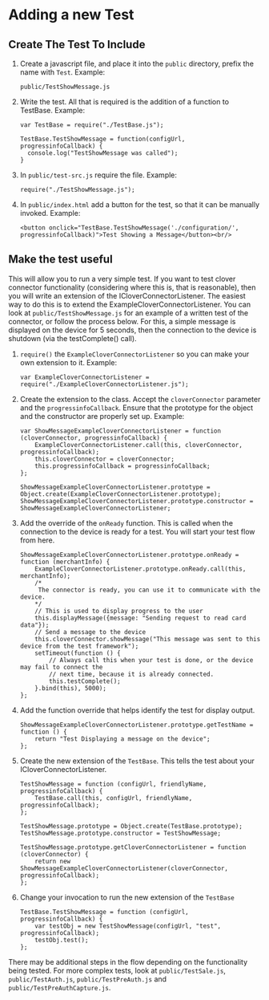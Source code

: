 # Adding a new Test

## Create The Test To Include

1.  Create a javascript file, and place it into the `public` directory, prefix the name with `Test`.  Example: 

        public/TestShowMessage.js

2.  Write the test.  All that is required is the addition of a function to TestBase.  Example: 
 
        var TestBase = require("./TestBase.js");

        TestBase.TestShowMessage = function(configUrl, progressinfoCallback) {
          console.log("TestShowMessage was called");
        }

3.  In `public/test-src.js` require the file. Example: 
        
        require("./TestShowMessage.js");

4.  In `public/index.html` add a button for the test, so that it can be manually invoked.  Example:

        <button onclick="TestBase.TestShowMessage('./configuration/', progressinfoCallback)">Test Showing a Message</button><br/>

## Make the test useful
This will allow you to run a very simple test.  If you want to test clover connector functionality (considering where this is, that is reasonable), then you will write an extension of the ICloverConnectorListener.  The easiest way to do this is to extend the ExampleCloverConnectorListener.  You can look at `public/TestShowMessage.js` for an example of a written test of the connector, or follow the process below.  For this, a simple message is displayed on the device for 5 seconds, then the connection to the device is shutdown (via the testComplete() call).

1.  `require()` the `ExampleCloverConnectorListener` so you can make your own extension to it.  Example:

        var ExampleCloverConnectorListener = require("./ExampleCloverConnectorListener.js");

2.  Create the extension to the class.  Accept the `cloverConnector` parameter and the `progressinfoCallback`.  Ensure that the prototype for the object and the constructor are properly set up.  Example:
        
        var ShowMessageExampleCloverConnectorListener = function (cloverConnector, progressinfoCallback) {
            ExampleCloverConnectorListener.call(this, cloverConnector, progressinfoCallback);
            this.cloverConnector = cloverConnector;
            this.progressinfoCallback = progressinfoCallback;
        };
        
        ShowMessageExampleCloverConnectorListener.prototype = Object.create(ExampleCloverConnectorListener.prototype);
        ShowMessageExampleCloverConnectorListener.prototype.constructor = ShowMessageExampleCloverConnectorListener;

3.  Add the override of the `onReady` function.  This is called when the connection to the device is ready for a test.  You will start your test flow from here.

        ShowMessageExampleCloverConnectorListener.prototype.onReady = function (merchantInfo) {
            ExampleCloverConnectorListener.prototype.onReady.call(this, merchantInfo);
            /*
             The connector is ready, you can use it to communicate with the device.
            */
            // This is used to display progress to the user
            this.displayMessage({message: "Sending request to read card data"});
            // Send a message to the device
            this.cloverConnector.showMessage("This message was sent to this device from the test framework");
            setTimeout(function () {
                // Always call this when your test is done, or the device may fail to connect the
                // next time, because it is already connected.
                this.testComplete();
            }.bind(this), 5000);
        };
        
4.  Add the function override that helps identify the test for display output.

        ShowMessageExampleCloverConnectorListener.prototype.getTestName = function () {
            return "Test Displaying a message on the device";
        };
    
5.  Create the new extension of the `TestBase`.  This tells the test about your ICloverConnectorListener.

        TestShowMessage = function (configUrl, friendlyName, progressinfoCallback) {
            TestBase.call(this, configUrl, friendlyName, progressinfoCallback);
        };
        
        TestShowMessage.prototype = Object.create(TestBase.prototype);
        TestShowMessage.prototype.constructor = TestShowMessage;
        
        TestShowMessage.prototype.getCloverConnectorListener = function (cloverConnector) {
            return new ShowMessageExampleCloverConnectorListener(cloverConnector, progressinfoCallback);
        };

6.  Change your invocation to run the new extension of the `TestBase`

        TestBase.TestShowMessage = function (configUrl, progressinfoCallback) {
            var testObj = new TestShowMessage(configUrl, "test", progressinfoCallback);
            testObj.test();
        };

There may be additional steps in the flow depending on the functionality being tested.  For more complex tests, look at `public/TestSale.js`, `public/TestAuth.js`, `public/TestPreAuth.js` and `public/TestPreAuthCapture.js`.    
 
 